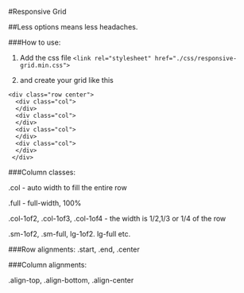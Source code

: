 #Responsive Grid

##Less options means less headaches.

###How to use:
1. Add the css file
`<link rel="stylesheet" href="./css/responsive-grid.min.css">`

2. and create your grid like this
```
<div class="row center">
  <div class="col">
  </div>
  <div class="col">
  </div>
  <div class="col">
  </div>
  <div class="col">
  </div>
 </div>
```
###Column classes:

.col - auto width to fill the entire row

.full - full-width, 100%

.col-1of2, .col-1of3, .col-1of4 - the width is 1/2,1/3 or 1/4 of the row

.sm-1of2, .sm-full, lg-1of2. lg-full etc.

###Row alignments:
.start, .end, .center

###Column alignments:

.align-top, .align-bottom, .align-center
